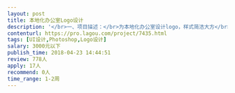 ```yaml
---                
layout: post       
title: 本地化办公室Logo设计           
description: '</br>一、项目描述：</br>为本地化办公室设计logo，样式简洁大方</br></br>二、主要功能点：</br>凸出办公室的专业与特点（专业的翻译/本地化工作室），可详谈。</br>预算约为¥2000</br></br>三、人员要求：</br>1、有logo设计的相关经验</br>2、良好的沟通能力和契约精神</br>'     
contenturl: https://pro.lagou.com/project/7435.html      
tags: [UI设计,Photoshop,Logo设计]            
salary: 3000元以下          
publish_time: 2018-04-23 14:44:51         
review: 778人                   
apply: 17人                   
recommend: 0人                   
time_range: 1-2周              
---                 
```

